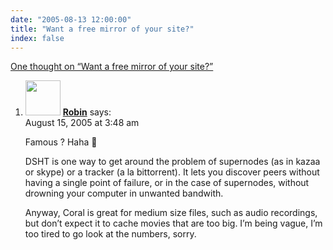 ```yaml
---
date: "2005-08-13 12:00:00"
title: "Want a free mirror of your site?"
index: false
---
```


[One thought on &ldquo;Want a free mirror of your site?&rdquo;](/lemire/blog/2005/08-13-want-a-free-mirror-of-your-site)

<ol class="comment-list">
<li id="comment-2423" class="comment even thread-even depth-1">
<div class="comment-author vcard">
<img alt src="https://secure.gravatar.com/avatar/cd3772c8e7e1dc5eea9841078f6d466c?s=56&#038;d=mm&#038;r=g" srcset="https://secure.gravatar.com/avatar/cd3772c8e7e1dc5eea9841078f6d466c?s=112&#038;d=mm&#038;r=g 2x" class="avatar avatar-56 photo" height="56" width="56" decoding="async" /> <b class="fn"><a href="http://robin.millette.info/" class="url" rel="ugc external nofollow">Robin</a></b> <span class="says">says:</span> </div>
<div class="comment-metadata"><time datetime="2005-08-15T03:48:58+00:00">August 15, 2005 at 3:48 am</time></a> </div>
<div class="comment-content">
<p>Famous ? Haha 🙂</p>
<p>DSHT is one way to get around the problem of supernodes (as in kazaa or skype) or a tracker (a la bittorrent). It lets you discover peers without having a single point of failure, or in the case of supernodes, without drowning your computer in unwanted bandwith.</p>
<p>Anyway, Coral is great for medium size files, such as audio recordings, but don&rsquo;t expect it to cache movies that are too big. I&rsquo;m being vague, I&rsquo;m too tired to go look at the numbers, sorry.</p>
</div>
</li>
</ol>
